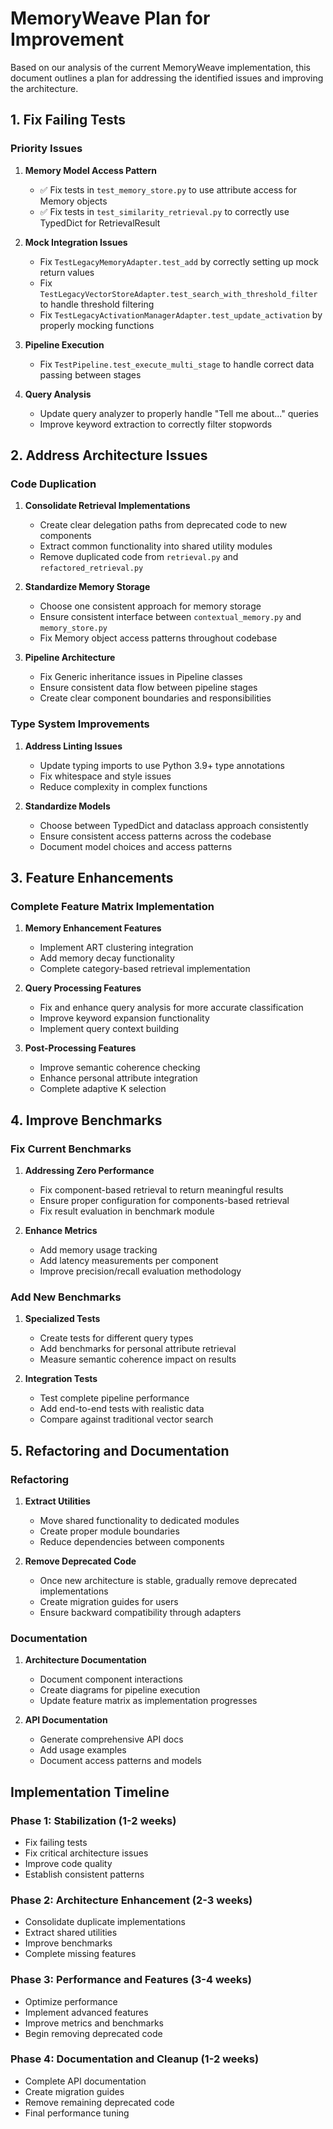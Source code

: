 # MemoryWeave Plan for Improvement

Based on our analysis of the current MemoryWeave implementation, this document outlines a plan for addressing the identified issues and improving the architecture.

## 1. Fix Failing Tests

### Priority Issues
1. **Memory Model Access Pattern**
   - ✅ Fix tests in `test_memory_store.py` to use attribute access for Memory objects
   - ✅ Fix tests in `test_similarity_retrieval.py` to correctly use TypedDict for RetrievalResult

2. **Mock Integration Issues**
   - Fix `TestLegacyMemoryAdapter.test_add` by correctly setting up mock return values
   - Fix `TestLegacyVectorStoreAdapter.test_search_with_threshold_filter` to handle threshold filtering
   - Fix `TestLegacyActivationManagerAdapter.test_update_activation` by properly mocking functions

3. **Pipeline Execution**
   - Fix `TestPipeline.test_execute_multi_stage` to handle correct data passing between stages

4. **Query Analysis**
   - Update query analyzer to properly handle "Tell me about..." queries
   - Improve keyword extraction to correctly filter stopwords

## 2. Address Architecture Issues

### Code Duplication
1. **Consolidate Retrieval Implementations**
   - Create clear delegation paths from deprecated code to new components
   - Extract common functionality into shared utility modules
   - Remove duplicated code from `retrieval.py` and `refactored_retrieval.py`

2. **Standardize Memory Storage**
   - Choose one consistent approach for memory storage
   - Ensure consistent interface between `contextual_memory.py` and `memory_store.py`
   - Fix Memory object access patterns throughout codebase

3. **Pipeline Architecture**
   - Fix Generic inheritance issues in Pipeline classes
   - Ensure consistent data flow between pipeline stages
   - Create clear component boundaries and responsibilities

### Type System Improvements
1. **Address Linting Issues**
   - Update typing imports to use Python 3.9+ type annotations
   - Fix whitespace and style issues
   - Reduce complexity in complex functions

2. **Standardize Models**
   - Choose between TypedDict and dataclass approach consistently 
   - Ensure consistent access patterns across the codebase
   - Document model choices and access patterns

## 3. Feature Enhancements

### Complete Feature Matrix Implementation
1. **Memory Enhancement Features**
   - Implement ART clustering integration
   - Add memory decay functionality
   - Complete category-based retrieval implementation

2. **Query Processing Features**
   - Fix and enhance query analysis for more accurate classification
   - Improve keyword expansion functionality
   - Implement query context building

3. **Post-Processing Features**
   - Improve semantic coherence checking
   - Enhance personal attribute integration
   - Complete adaptive K selection

## 4. Improve Benchmarks

### Fix Current Benchmarks
1. **Addressing Zero Performance**
   - Fix component-based retrieval to return meaningful results
   - Ensure proper configuration for components-based retrieval
   - Fix result evaluation in benchmark module

2. **Enhance Metrics**
   - Add memory usage tracking
   - Add latency measurements per component
   - Improve precision/recall evaluation methodology

### Add New Benchmarks
1. **Specialized Tests**
   - Create tests for different query types
   - Add benchmarks for personal attribute retrieval
   - Measure semantic coherence impact on results

2. **Integration Tests**
   - Test complete pipeline performance
   - Add end-to-end tests with realistic data
   - Compare against traditional vector search

## 5. Refactoring and Documentation

### Refactoring
1. **Extract Utilities**
   - Move shared functionality to dedicated modules
   - Create proper module boundaries
   - Reduce dependencies between components

2. **Remove Deprecated Code**
   - Once new architecture is stable, gradually remove deprecated implementations
   - Create migration guides for users
   - Ensure backward compatibility through adapters

### Documentation
1. **Architecture Documentation**
   - Document component interactions
   - Create diagrams for pipeline execution
   - Update feature matrix as implementation progresses

2. **API Documentation**
   - Generate comprehensive API docs
   - Add usage examples
   - Document access patterns and models

## Implementation Timeline

### Phase 1: Stabilization (1-2 weeks)
- Fix failing tests
- Fix critical architecture issues
- Improve code quality
- Establish consistent patterns

### Phase 2: Architecture Enhancement (2-3 weeks)
- Consolidate duplicate implementations
- Extract shared utilities
- Improve benchmarks
- Complete missing features

### Phase 3: Performance and Features (3-4 weeks)
- Optimize performance
- Implement advanced features
- Improve metrics and benchmarks
- Begin removing deprecated code

### Phase 4: Documentation and Cleanup (1-2 weeks)
- Complete API documentation
- Create migration guides
- Remove remaining deprecated code
- Final performance tuning